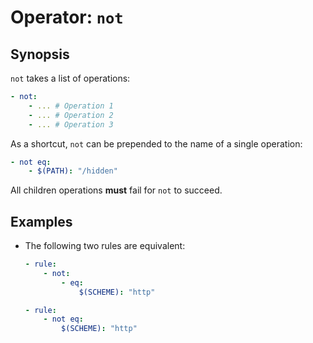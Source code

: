 # Operator: `not`

## Synopsis

`not` takes a list of operations:

```yaml
- not:
    - ... # Operation 1
    - ... # Operation 2
    - ... # Operation 3
```

As a shortcut, `not` can be prepended to the name of a single operation:

```yaml
- not eq:
    - $(PATH): "/hidden"
```

All children operations **must** fail for `not` to succeed.

## Examples

* The following two rules are equivalent:

    ```yaml
    - rule:
        - not:
            - eq:
                $(SCHEME): "http"
    ```

    ```yaml
    - rule:
        - not eq:
            $(SCHEME): "http"
    ```
